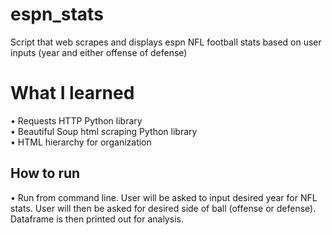 # espn_stats  
Script that web scrapes and displays espn NFL football stats based on user inputs (year and either offense of defense)    

# What I learned    
• Requests HTTP Python library  
• Beautiful Soup html scraping Python library  
• HTML hierarchy for organization

## How to run  
• Run from command line. User will be asked to input desired year for NFL stats. User will then be asked for desired side of ball (offense or defense). Dataframe is then printed 
   out for analysis.
